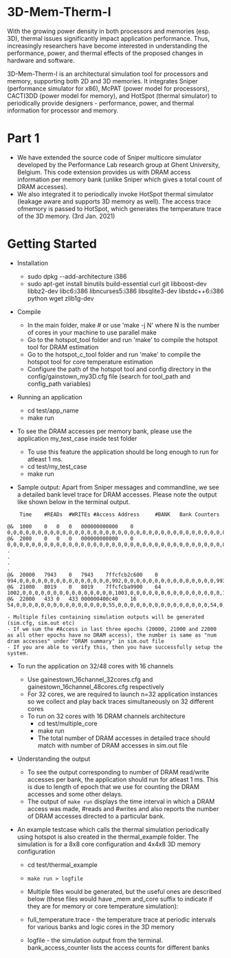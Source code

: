 # 3D-Mem-Therm-I

With the growing power density in both processors and memories (esp. 3D), thermal issues significantly impact application performance. Thus, increasingly researchers have become interested in understanding the performance, power, and thermal effects of the proposed changes in hardware and software.

3D-Mem-Therm-I is an architectural simulation tool for processors and memory, supporting both 2D and 3D memories. It integrates Sniper (performance simulator for x86), McPAT (power model for processors), CACTI3DD (power model for memory), and HotSpot (thermal simulator) to periodically provide designers - performance, power, and thermal information for processor and memory.  

# Part 1
- We have extended the source code of Sniper multicore simulator developed by the Performance Lab research group at Ghent University, Belgium. This code extension provides us with DRAM access information per memory bank (unlike Sniper which gives a total count of DRAM accesses).
- We also integrated it to periodically invoke HotSpot thermal simulator (leakage aware and supports 3D memory as well). The access trace ofmemory is passed to HotSpot, which generates the temperature trace of the 3D memory. (3rd Jan. 2021)

# Getting Started

- Installation
	- sudo dpkg --add-architecture i386
	- sudo apt-get install binutils build-essential curl git libboost-dev libbz2-dev libc6:i386 libncurses5:i386 libsqlite3-dev libstdc++6:i386 python wget zlib1g-dev

- Compile
	- In the main folder, make # or use 'make -j N' where N is the number of cores in your machine to use parallel make
	- Go to the hotspot\_tool folder and run 'make' to compile the hotspot tool for DRAM estimation
	- Go to the hotspot\_c\_tool folder and run 'make' to compile the hotspot tool for core temperature estimation
	- Configure the path of the hotspot tool and config directory in the config/gainstown\_my3D.cfg file (search for tool\_path and config\_path variables)

- Running an application 
	- cd test/app\_name
	- make run

- To see the DRAM accesses per memory bank, please use the application my\_test\_case inside test folder
	- To use this feature the application should be long enough to run for atleast 1 ms.
	- cd test/my\_test\_case
	- make run
- Sample output: Apart from Sniper messages and commandline, we see a detailed bank level trace for DRAM accesses. Please note the output like shown below in the terminal output.

```
   	Time	#READs	#WRITEs	#Access	Address		#BANK	Bank Counters

@& 	1000	0	0	0	000000000000	0	0,0,0,0,0,0,0,0,0,0,0,0,0,0,0,0,0,0,0,0,0,0,0,0,0,0,0,0,0,0,0,0,0,0,0,0,0,0,0,0,0,0,0,0,0,0,0,0,0,0,0,0,0,0,0,0,0,0,0,0,0,0,0,0,0,0,0,0,0,0,0,0,0,0,0,0,0,0,0,0,0,0,0,0,0,0,0,0,0,0,0,0,0,0,0,0,0,0,0,0,0,0,0,0,0,0,0,0,0,0,0,0,0,0,0,0,0,0,0,0,0,0,0,0,0,0,0,0,
@& 	2000	0	0	0	000000000000	0	0,0,0,0,0,0,0,0,0,0,0,0,0,0,0,0,0,0,0,0,0,0,0,0,0,0,0,0,0,0,0,0,0,0,0,0,0,0,0,0,0,0,0,0,0,0,0,0,0,0,0,0,0,0,0,0,0,0,0,0,0,0,0,0,0,0,0,0,0,0,0,0,0,0,0,0,0,0,0,0,0,0,0,0,0,0,0,0,0,0,0,0,0,0,0,0,0,0,0,0,0,0,0,0,0,0,0,0,0,0,0,0,0,0,0,0,0,0,0,0,0,0,0,0,0,0,0,0,
.
.
.
.
@& 	20000	7943	0	7943	7ffcfcb2c600	0	994,0,0,0,0,0,0,0,0,0,0,0,0,0,0,0,992,0,0,0,0,0,0,0,0,0,0,0,0,0,0,0,993,0,0,0,0,0,0,0,0,0,0,0,0,0,0,0,992,0,0,0,0,0,0,0,0,0,0,0,0,0,0,0,992,0,0,0,0,0,0,0,0,0,0,0,0,0,0,0,993,0,0,0,0,0,0,0,0,0,0,0,0,0,0,0,993,0,0,0,0,0,0,0,0,0,0,0,0,0,0,0,994,0,0,0,0,0,0,0,0,0,0,0,0,0,0,0,
@& 	21000	8019	0	8019	7ffcfcba9900	64	1002,0,0,0,0,0,0,0,0,0,0,0,0,0,0,0,1003,0,0,0,0,0,0,0,0,0,0,0,0,0,0,0,1003,0,0,0,0,0,0,0,0,0,0,0,0,0,0,0,1003,0,0,0,0,0,0,0,0,0,0,0,0,0,0,0,1002,0,0,0,0,0,0,0,0,0,0,0,0,0,0,0,1002,0,0,0,0,0,0,0,0,0,0,0,0,0,0,0,1002,0,0,0,0,0,0,0,0,0,0,0,0,0,0,0,1002,0,0,0,0,0,0,0,0,0,0,0,0,0,0,0,
@& 	22000	433	0	433	000000400c40	16	54,0,0,0,0,0,0,0,0,0,0,0,0,0,0,0,55,0,0,0,0,0,0,0,0,0,0,0,0,0,0,0,54,0,0,0,0,0,0,0,0,0,0,0,0,0,0,0,54,0,0,0,0,0,0,0,0,0,0,0,0,0,0,0,54,0,0,0,0,0,0,0,0,0,0,0,0,0,0,0,54,0,0,0,0,0,0,0,0,0,0,0,0,0,0,0,54,0,0,0,0,0,0,0,0,0,0,0,0,0,0,0,54,0,0,0,0,0,0,0,0,0,0,0,0,0,0,0,
```
	- Multiple files containing simulation outputs will be generated (sim.cfg, sim.out etc)
	- If we sum the #Access in last three epochs (20000, 21000 and 22000 as all other epochs have no DRAM access), the number is same as "num dram accesses" under "DRAM summary" in sim.out file
	- If you are able to verify this, then you have successfully setup the system.


- To run the application on 32/48 cores with 16 channels
	- Use gainestown\_16channel\_32cores.cfg and gainestown\_16channel\_48cores.cfg respectively
	- For 32 cores, we are required to launch n=32 application instances so we collect and play back traces simultaneously on 32 different cores
	- To run on 32 cores with 16 DRAM channels architecture
		- cd test/multiple\_core
		- make run
		- The total number of DRAM accesses in detailed trace should match with number of DRAM accesses in sim.out file

- Understanding the output
	- To see the output corresponding to number of DRAM read/write accesses per bank, the application should run for atleast 1 ms. This is due to length of epoch that we use for counting the DRAM accesses and some other delays.
	- The output of `make run` displays the time interval in which a DRAM access was made, #reads and #writes and also reports the number of DRAM accesses directed to a particular bank.


- An example testcase which calls the thermal simulation periodically using hotspot is also created in the thermal\_example folder. The simulation is for a  8x8 core configuration and 4x4x8 3D memory configuration
	- cd test/thermal\_example
	- `make run > logfile`
	
    - Multiple files would be generated, but the useful ones are described below (these files would have \_mem and\_core suffix to indicate if they are for memory or core temperature simulation):
	- full\_temperature.trace - the temperature trace at periodic intervals for various banks and logic cores in the 3D memory
	- logfile - the simulation output from the terminal. bank\_access\_counter lists the access counts for different banks

